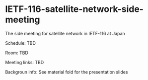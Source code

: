 # IETF-116-satellite-network-side-meeting
The side meeting for satellite network in IETF-116 at Japan

Schedule:
TBD

Room:
TBD

Meeting links:
TBD

Backgroun info:
See material fold for the presentation slides
